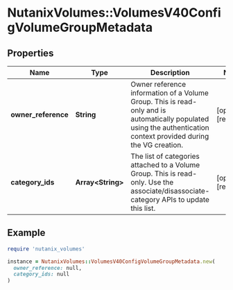 # NutanixVolumes::VolumesV40ConfigVolumeGroupMetadata

## Properties

| Name | Type | Description | Notes |
| ---- | ---- | ----------- | ----- |
| **owner_reference** | **String** | Owner reference information of a Volume Group. This is read-only and is automatically populated using the authentication context provided during the VG creation. | [optional][readonly] |
| **category_ids** | **Array&lt;String&gt;** | The list of categories attached to a Volume Group. This is read-only. Use the associate/disassociate-category APIs to update this list. | [optional][readonly] |

## Example

```ruby
require 'nutanix_volumes'

instance = NutanixVolumes::VolumesV40ConfigVolumeGroupMetadata.new(
  owner_reference: null,
  category_ids: null
)
```

